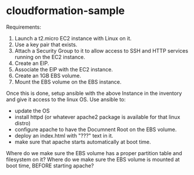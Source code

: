 # cloudformation-sample
Requirements:

1. Launch a t2.micro EC2 instance with Linux on it.
2. Use a key pair that exists.
3. Attach a Security Group to it to allow access to SSH and HTTP services running on the EC2 instance.
4. Create an EIP.
5. Associate the EIP with the EC2 instance.
6. Create an 1GB EBS volume.
7. Mount the EBS volume on the EBS instance.

Once this is done, setup ansible with the above Instance in the inventory and give it access to the linux OS.
Use ansible to:
- update the OS
- install httpd (or whatever apache2 package is available for that linux distro)
- configure apache to have the Documnent Root on the EBS volume.
- deploy an index.html with "???" text in it.
- make sure that apache starts automatically at boot time.


Where do we make sure the EBS volume has a proper partition table and filesystem on it?
Where do we make sure the EBS volume is mounted at boot time, BEFORE starting apache?


